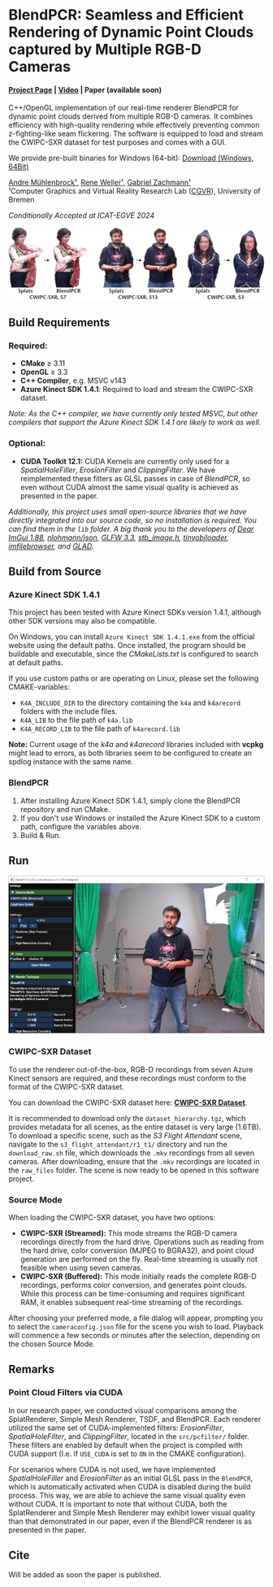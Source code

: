 # BlendPCR: Seamless and Efficient Rendering of Dynamic Point Clouds captured by Multiple RGB-D Cameras
#### [Project Page](https://cgvr.cs.uni-bremen.de/projects/blendpcr) |  [Video](https://cgvr.cs.uni-bremen.de/projects/blendpcr/video.mp4) | Paper (available soon)

C++/OpenGL implementation of our real-time renderer BlendPCR for dynamic point clouds derived from multiple RGB-D cameras. It combines efficiency with high-quality rendering while effectively preventing common z-fighting-like seam flickering. The software is equipped to load and stream the CWIPC-SXR dataset for test purposes and comes with a GUI.

We provide pre-built binaries for Windows (64-bit): [Download (Windows, 64Bit)]()

[Andre Mühlenbrock¹](https://orcid.org/0000-0002-7836-3341), [Rene Weller¹](https://orcid.org/0009-0002-2544-4153), [Gabriel Zachmann¹](https://orcid.org/0000-0001-8155-1127)\
¹Computer Graphics and Virtual Reality Research Lab ([CGVR](https://cgvr.cs.uni-bremen.de/)), University of Bremen

*Conditionally Accepted at ICAT-EGVE 2024*
 
![image](images/teaser.jpg)

## Build Requirements
### Required:
 - **CMake** ≥ 3.11
 - **OpenGL** ≥ 3.3
 - **C++ Compiler**, e.g. MSVC v143
 - **Azure Kinect SDK 1.4.1**: Required to load and stream the CWIPC-SXR dataset.

*Note: As the C++ compiler, we have currently only tested MSVC, but other compilers that support the Azure Kinect SDK 1.4.1 are likely to work as well.*

### Optional:
 - **CUDA Toolkit 12.1:** CUDA Kernels are currently only used for a *SpatialHoleFiller*, *ErosionFilter* and *ClippingFilter*. We have reimplemented these filters as GLSL passes in case of *BlendPCR*, so even without CUDA almost the same visual quality is achieved as presented in the paper.
 

*Additionally, this project uses small open-source libraries that we have directly integrated into our source code, so no installation is required. You can find them in the `lib` folder. 
A big thank you to the developers of
[Dear ImGui 1.88](https://github.com/ocornut/imgui),
[nlohmann/json](https://github.com/nlohmann/json),
[GLFW 3.3](https://www.glfw.org/),
[stb_image.h](https://github.com/nothings/stb),
[tinyobjloader](https://github.com/tinyobjloader/tinyobjloader),
[imfilebrowser](https://github.com/AirGuanZ/imgui-filebrowser), and
[GLAD](https://gen.glad.sh/).*
## Build from Source
### Azure Kinect SDK 1.4.1
This project has been tested with Azure Kinect SDKs version 1.4.1, although other SDK versions may also be compatible. 

On Windows, you can install `Azure Kinect SDK 1.4.1.exe` from the official website using the default paths. Once installed, the program should be buildable and executable, since the *CMakeLists.txt* is configured to search at default paths.

If you use custom paths or are operating on Linux, please set the following CMAKE-variables:
 - `K4A_INCLUDE_DIR` to the directory containing the `k4a` and `k4arecord` folders with the include files. 
 - `K4A_LIB` to the file path of `k4a.lib` 
 - `K4A_RECORD_LIB` to the file path of `k4arecord.lib`

**Note:** Current usage of the *k4a* and *k4arecord* libraries included with **vcpkg** might lead to errors, as both libraries seem to be configured to create an spdlog instance with the same name.

### BlendPCR

 1) After installing Azure Kinect SDK 1.4.1, simply clone the BlendPCR repository and run CMake. 
 2) If you don't use Windows or installed the Azure Kinect SDK to a custom path, configure the variables above. 
 3) Build & Run.

## Run
![image](images/screenshot.jpg)

### CWIPC-SXR Dataset
To use the renderer out-of-the-box, RGB-D recordings from seven Azure Kinect sensors are required, and these recordings must conform to the format of the CWIPC-SXR dataset.

You can download the CWIPC-SXR dataset here: **[CWIPC-SXR Dataset](https://www.dis.cwi.nl/cwipc-sxr-dataset/downloads/)**. 

It is recommended to download only the `dataset_hierarchy.tgz`, which provides metadata for all scenes, as the entire dataset is very large (1.6TB). To download a specific scene, such as the *S3 Flight Attendant* scene, navigate to the `s3_flight_attendant/r1_t1/` directory and run the `download_raw.sh` file, which downloads the `.mkv` recordings from all seven cameras. After downloading, ensure that the `.mkv` recordings are located in the `raw_files` folder. The scene is now ready to be opened in this software project.

### Source Mode
When loading the CWIPC-SXR dataset, you have two options:

- **CWIPC-SXR (Streamed):** This mode streams the RGB-D camera recordings directly from the hard drive. Operations such as reading from the hard drive, color conversion (MJPEG to BGRA32), and point cloud generation are performed on the fly. Real-time streaming is usually not feasible when using seven cameras.
- **CWIPC-SXR (Buffered):** This mode initially reads the complete RGB-D recordings, performs color conversion, and generates point clouds. While this process can be time-consuming and requires significant RAM, it enables subsequent real-time streaming of the recordings.

After choosing your preferred mode, a file dialog will appear, prompting you to select the `cameraconfig.json` file for the scene you wish to load. Playback will commence a few seconds or minutes after the selection, depending on the chosen Source Mode.

## Remarks
### Point Cloud Filters via CUDA
In our research paper, we conducted visual comparisons among the SplatRenderer, Simple Mesh Renderer, TSDF, and BlendPCR. Each renderer utilized the same set of CUDA-implemented filters: *ErosionFilter*, *SpatialHoleFilter*, and *ClippingFilter*, located in the `src/pcfilter/` folder. These filters are enabled by default when the project is compiled with CUDA support (I.e. if `USE_CUDA` is set to `ON` in the CMAKE configuration).

For scenarios where CUDA is not used, we have implemented *SpatialHoleFiller* and *ErosionFilter* as an initial GLSL pass in the `BlendPCR`, which is automatically activated when CUDA is disabled during the build process. This way, we are able to achieve the same visual quality even without CUDA. It is important to note that without CUDA, both the SplatRenderer and Simple Mesh Renderer may exhibit lower visual quality than that demonstrated in our paper, even if the BlendPCR renderer is as presented in the paper.

## Cite
Will be added as soon the paper is published.
